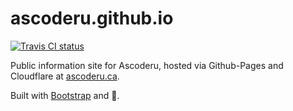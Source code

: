 # ascoderu.github.io

[![Travis CI status](https://api.travis-ci.org/ascoderu/ascoderu.github.io.svg?branch=development)](https://travis-ci.org/ascoderu/ascoderu.github.io)

Public information site for Ascoderu, hosted via Github-Pages and Cloudflare at [ascoderu.ca](https://ascoderu.ca).

Built with [Bootstrap](http://getbootstrap.com/docs/3.3/) and 🧡.
